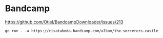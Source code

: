 # Bandcamp

https://github.com/Otiel/BandcampDownloader/issues/213

~~~
go run . -a https://risatakeda.bandcamp.com/album/the-sorcerers-castle
~~~
